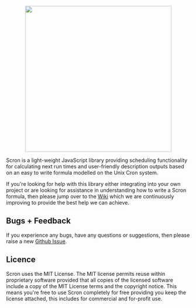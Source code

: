 
<p align="center">
<img src="https://github.com/twin3/scron/wiki/images/scron.png" width="400">
</p>
  
  
Scron is a light-weight JavaScript library providing scheduling functionality for calculating next run times and user-friendly description outputs based on an easy to write formula modelled on the Unix Cron system.
  
  
If you're looking for help with this library either integrating into your own project or are looking for assistance in understanding how to write a Scron formula, then please jump over to the [Wiki](https://github.com/twin3/Scron/wiki) which we are continuously improving to provide the best help we can achieve.
  
  
## Bugs + Feedback
If you experience any bugs, have any questions or suggestions, then please raise a new [Github Issue](https://github.com/twin3/Scron/issues).  
  
  
## Licence
Scron uses the MIT License. The MIT license permits reuse within proprietary software provided that all copies of the licensed software include a copy of the MIT License terms and the copyright notice. This means you're free to use Scron completely for free providing you keep the license attached, this includes for commercial and for-profit use.
